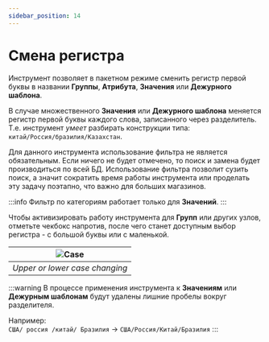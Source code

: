 ```yaml
---
sidebar_position: 14
---
```


# Смена регистра

Инструмент позволяет в пакетном режиме сменить регистр первой буквы в названии **Группы**, **Атрибута**, **Значения** или **Дежурного шаблона**.

В случае множественного **Значения** или **Дежурного шаблона** меняется регистр первой буквы каждого слова, записанного через разделитель. Т.е. инструмент _умеет_ разбирать конструкции типа:  
`китай/Россия/бразилия/Казахстан`.

Для данного инструмента использование фильтра не является обязательным. Если ничего не будет отмечено, то поиск и замена будет производиться по всей БД. Использование фильтра позволит сузить поиск, а значит сократить время работы инструмента или проделать эту задачу поэтапно, что важно для больших магазинов. 

:::info
Фильтр по категориям работает только для **Значений**.
:::

Чтобы активизировать работу инструмента для **Групп** или других узлов, отметьте чекбокс напротив, после чего станет доступным выбор регистра - с большой буквы или с маленькой.

| ![Case](/img/tutorial/case_change.png) |
|:--:|
| *Upper or lower case changing* |

:::warning
В процессе применения инструмента к **Значениям** или **Дежурным шаблонам** будут удалены лишние пробелы вокруг разделителя.

Например:  
`США/ россия /китай/ Бразилия` → `США/Россия/Китай/Бразилия`
:::
